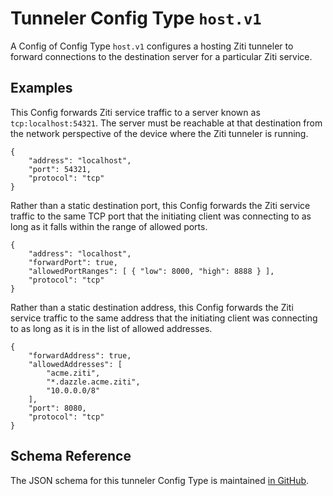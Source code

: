 # Tunneler Config Type `host.v1`

A Config of Config Type `host.v1` configures a hosting Ziti tunneler to forward connections to the destination server for a particular Ziti service.

## Examples

This Config forwards Ziti service traffic to a server known as `tcp:localhost:54321`. The server must be reachable at that destination from the network perspective of the device where the Ziti tunneler is running.

```
{
    "address": "localhost",
    "port": 54321,
    "protocol": "tcp"
}
```

Rather than a static destination port, this Config forwards the Ziti service traffic to the same TCP port that the initiating client was connecting to as long as it falls within the range of allowed ports.

```
{
    "address": "localhost",
    "forwardPort": true,
    "allowedPortRanges": [ { "low": 8000, "high": 8888 } ],
    "protocol": "tcp"
}
```

Rather than a static destination address, this Config forwards the Ziti service traffic to the same address that the initiating client was connecting to as long as it is in the list of allowed addresses.

```
{
    "forwardAddress": true,
    "allowedAddresses": [
        "acme.ziti",
        "*.dazzle.acme.ziti",
        "10.0.0.0/8"
    ],
    "port": 8080,
    "protocol": "tcp"
}
```

## Schema Reference

The JSON schema for this tunneler Config Type is maintained [in GitHub](https://github.com/openziti/edge/blob/main/tunnel/entities/host.v1.json).
